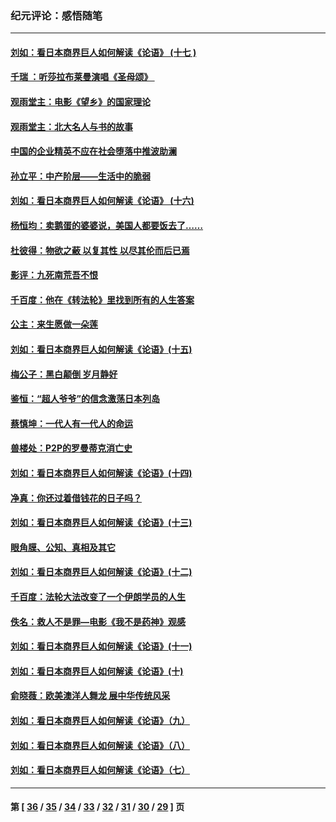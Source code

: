 ### 纪元评论：感悟随笔
---
#### [刘如：看日本商界巨人如何解读《论语》 (十七 )](../../pages/nsc1035/n10686724.md) 
#### [千瑞 ：听莎拉布莱曼演唱《圣母颂》 ](../../pages/nsc1035/n10684625.md) 
#### [观雨堂主：电影《望乡》的国家理论](../../pages/nsc1035/n10680368.md) 
#### [观雨堂主：北大名人与书的故事](../../pages/nsc1035/n10680152.md) 
#### [中国的企业精英不应在社会堕落中推波助澜](../../pages/nsc1035/n10682222.md) 
#### [孙立平：中产阶层——生活中的脆弱](../../pages/nsc1035/n10678890.md) 
#### [刘如：看日本商界巨人如何解读《论语》 (十六)](../../pages/nsc1035/n10669107.md) 
#### [杨恒均：卖鹅蛋的婆婆说，美国人都要饭去了……](../../pages/nsc1035/n10668850.md) 
#### [杜彼得：物欲之蔽 以复其性 以尽其伦而后已焉](../../pages/nsc1035/n10666954.md) 
#### [影评：九死南荒吾不恨](../../pages/nsc1035/n10655885.md) 
#### [千百度：他在《转法轮》里找到所有的人生答案](../../pages/nsc1035/n10654160.md) 
#### [公主：来生愿做一朵莲](../../pages/nsc1035/n10651976.md) 
#### [刘如：看日本商界巨人如何解读《论语》(十五)](../../pages/nsc1035/n10651408.md) 
#### [梅公子：黑白颠倒 岁月静好](../../pages/nsc1035/n10638037.md) 
#### [鉴恒：“超人爷爷”的信念激荡日本列岛](../../pages/nsc1035/n10646111.md) 
#### [蔡慎坤：一代人有一代人的命运](../../pages/nsc1035/n10641049.md) 
#### [兽楼处：P2P的罗曼蒂克消亡史](../../pages/nsc1035/n10638333.md) 
#### [刘如：看日本商界巨人如何解读《论语》(十四)](../../pages/nsc1035/n10633738.md) 
#### [净真：你还过着借钱花的日子吗？](../../pages/nsc1035/n10623664.md) 
#### [刘如：看日本商界巨人如何解读《论语》(十三)](../../pages/nsc1035/n10620221.md) 
#### [眼角膜、公知、真相及其它](../../pages/nsc1035/n10607783.md) 
#### [刘如：看日本商界巨人如何解读《论语》(十二)](../../pages/nsc1035/n10602877.md) 
#### [千百度：法轮大法改变了一个伊朗学员的人生](../../pages/nsc1035/n10591225.md) 
#### [佚名：救人不是罪—电影《我不是药神》观感](../../pages/nsc1035/n10583036.md) 
#### [刘如：看日本商界巨人如何解读《论语》(十一)](../../pages/nsc1035/n10582735.md) 
#### [刘如：看日本商界巨人如何解读《论语》(十)](../../pages/nsc1035/n10568049.md) 
#### [俞晓薇：欧美澳洋人舞龙 展中华传统风采](../../pages/nsc1035/n10545913.md) 
#### [刘如：看日本商界巨人如何解读《论语》（九）](../../pages/nsc1035/n10550691.md) 
#### [刘如：看日本商界巨人如何解读《论语》（八）](../../pages/nsc1035/n10529416.md) 
#### [刘如：看日本商界巨人如何解读《论语》（七）](../../pages/nsc1035/n10509180.md) 

---
#### 第 [ [36](./36.md) / [35](./35.md) / [34](./34.md) / [33](./33.md) / [32](./32.md) / [31](./31.md) / [30](./30.md) / [29](./29.md) ] 页
